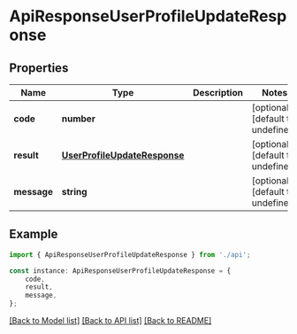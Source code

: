 # ApiResponseUserProfileUpdateResponse


## Properties

Name | Type | Description | Notes
------------ | ------------- | ------------- | -------------
**code** | **number** |  | [optional] [default to undefined]
**result** | [**UserProfileUpdateResponse**](UserProfileUpdateResponse.md) |  | [optional] [default to undefined]
**message** | **string** |  | [optional] [default to undefined]

## Example

```typescript
import { ApiResponseUserProfileUpdateResponse } from './api';

const instance: ApiResponseUserProfileUpdateResponse = {
    code,
    result,
    message,
};
```

[[Back to Model list]](../README.md#documentation-for-models) [[Back to API list]](../README.md#documentation-for-api-endpoints) [[Back to README]](../README.md)
